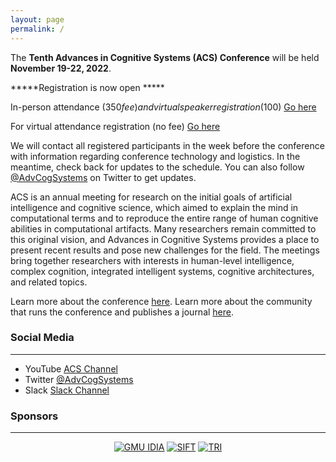 ```yaml
---
layout: page
permalink: /
---
```


The **Tenth Advances in Cognitive Systems (ACS) Conference** will be held **November 19-22, 2022**.

*****Registration is now open *****

In-person attendance ($350 fee) and virtual speaker registration ($100) [Go here](http://www.cogsys.org/conference/2022/registration.html)

For virtual attendance registration (no fee) [Go here](https://docs.google.com/forms/d/e/1FAIpQLSdxlvtW95NiuozTaVz3Ie0Hbydmn-eCHnxKLGGAnPFa-alqBg/viewform?usp=sf_link)

We will contact all registered participants in the week before the conference with information regarding conference technology and logistics. In the meantime, check back for updates to the schedule. You can also follow [@AdvCogSystems](https://twitter.com/AdvCogSystems) on Twitter to get updates.

ACS is an annual meeting for research on the initial goals of artificial intelligence and cognitive science, which aimed to explain the mind in computational terms and to reproduce the entire range of human cognitive abilities in computational artifacts. Many researchers remain committed to this original vision, and Advances in Cognitive Systems provides a place to present recent results and pose new challenges for the field. The meetings bring together researchers with interests in human-level intelligence, complex cognition, integrated intelligent systems, cognitive architectures, and related topics. 

Learn more about the conference [here](http://www.cogsys.org/conference/2022/). Learn more about the community that runs the conference and publishes a journal [here](http://cogsys.org/).

### Social Media
----
- YouTube [ACS Channel](https://www.youtube.com/channel/UCTcaMWR5sv603SO7DN8L-TA)
- Twitter [@AdvCogSystems](https://twitter.com/AdvCogSystems)
- Slack [Slack Channel](https://advcogsystems.slack.com)


### Sponsors
----
<!-- <div style="text-align:center"><a href="http://www.sift.net/"><img src= "{{ site.baseurl }}/images/sift-logo-510.png"  alt="SIFT" style="max-width250px;"></a></div>
<div style="text-align:left"><a href="https://idia.gmu.edu/"><img src= "{{ site.baseurl }}/images/idia.png"  alt="GMU IDIA" style="max-width250px;"></a></div>
<div style="text-align:right"><a href="https://www.tri.global/"><img src= "{{ site.baseurl }}/images/tri.jpg"  alt="TRI" style="max-width50px;"></a></div> -->

<div style="text-align:center">
     <a href="https://idia.gmu.edu/"><img src= "{{ site.baseurl }}/images/idia.png"  alt="GMU IDIA" style="max-width250px;"></a>
     <a href="http://www.sift.net/"><img src= "{{ site.baseurl }}/images/sift-logo-510.png"  alt="SIFT" style="max-width250px;"></a>
     <a href="https://www.tri.global/"><img src= "{{ site.baseurl }}/images/tri_small.png"  alt="TRI" style="max-width10px;"></a>
</div>
